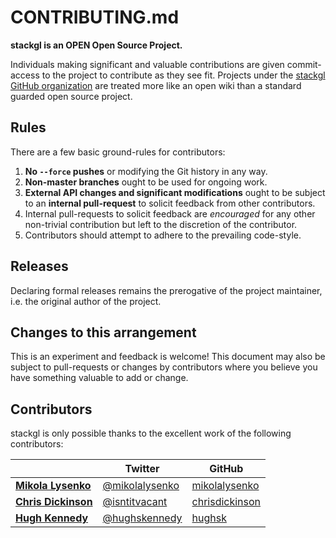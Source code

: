 # CONTRIBUTING.md

**stackgl is an OPEN Open Source Project.**

Individuals making significant and valuable contributions are given
commit-access to the project to contribute as they see fit. Projects under
the [stackgl GitHub organization](http://github.com/stackgl) are treated
more like an open wiki than a standard guarded open source project.

## Rules

There are a few basic ground-rules for contributors:

1. **No `--force` pushes** or modifying the Git history in any way.
1. **Non-master branches** ought to be used for ongoing work.
1. **External API changes and significant modifications** ought to be
   subject to an **internal pull-request** to solicit feedback from other
   contributors.
1. Internal pull-requests to solicit feedback are *encouraged* for any other
   non-trivial contribution but left to the discretion of the contributor.
1. Contributors should attempt to adhere to the prevailing code-style.

## Releases

Declaring formal releases remains the prerogative of the project maintainer,
i.e. the original author of the project.

## Changes to this arrangement

This is an experiment and feedback is welcome! This document may also be
subject to pull-requests or changes by contributors where you believe you
have something valuable to add or change.

## Contributors

stackgl is only possible thanks to the excellent work of the following contributors:

|                                            | Twitter                                            | GitHub                                              |
| ------------------------------------------ | -------------------------------------------------- | --------------------------------------------------- |
| [**Mikola Lysenko**](http://0fps.net/)     | [@mikolalysenko](http://twitter.com/mikolalysenko) | [mikolalysenko](http://github.com/mikolalysenko)    |
| [**Chris Dickinson**](http://neversaw.us/) | [@isntitvacant](http://twitter.com/isntitvacant)   | [chrisdickinson](http://github.com/chrisdickinson)  |
| [**Hugh Kennedy**](http://hughsk.io/)      | [@hughskennedy](http://twitter.com/hughskennedy)   | [hughsk](http://github.com/hughsk)                  |
